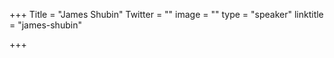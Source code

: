 +++
Title = "James Shubin"
Twitter = ""
image = ""
type = "speaker"
linktitle = "james-shubin"

+++


